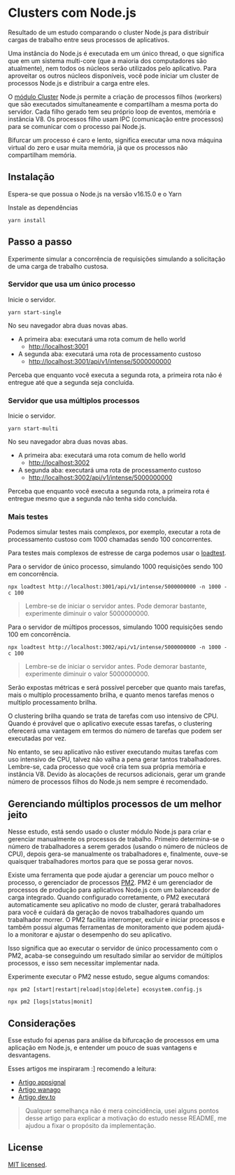 # Clusters com Node.js

Resultado de um estudo comparando o cluster Node.js para distribuir cargas de trabalho entre seus processos de aplicativos.

Uma instância do Node.js é executada em um único thread, o que significa que em um sistema multi-core (que a maioria dos computadores são atualmente), nem todos os núcleos serão utilizados pelo aplicativo. Para aproveitar os outros núcleos disponíveis, você pode iniciar um cluster de processos Node.js e distribuir a carga entre eles.

O [módulo Cluster](https://nodejs.org/api/cluster.html) Node.js permite a criação de processos filhos (workers) que são executados simultaneamente e compartilham a mesma porta do servidor. Cada filho gerado tem seu próprio loop de eventos, memória e instância V8. Os processos filho usam IPC (comunicação entre processos) para se comunicar com o processo pai Node.js.

Bifurcar um processo é caro e lento, significa executar uma nova máquina virtual do zero e usar muita memória, já que os processos não compartilham memória.

## Instalação

Espera-se que possua o Node.js na versão v16.15.0 e o Yarn

Instale as dependências

```
yarn install
```

## Passo a passo

Experimente simular a concorrência de requisições simulando a solicitação de uma carga de trabalho custosa.

### Servidor que usa um único processo

Inicie o servidor.

```
yarn start-single
```

No seu navegador abra duas novas abas.

*  A primeira aba: executará uma rota comum de hello world
    * [http://localhost:3001](http://localhost:3001)
*  A segunda aba: executará uma rota de processamento custoso
    * [http://localhost:3001/api/v1/intense/5000000000](http://localhost:3001/api/v1/intense/5000000000)

Perceba que enquanto você executa a segunda rota, a primeira rota não é entregue até que a segunda seja concluída.

### Servidor que usa múltiplos processos

Inicie o servidor.

```
yarn start-multi
```

No seu navegador abra duas novas abas.

*  A primeira aba: executará uma rota comum de hello world
    * [http://localhost:3002](http://localhost:3002)
*  A segunda aba: executará uma rota de processamento custoso
    * [http://localhost:3002/api/v1/intense/5000000000](http://localhost:3002/api/v1/intense/5000000000)

Perceba que enquanto você executa a segunda rota, a primeira rota é entregue mesmo que a segunda não tenha sido concluída.

### Mais testes

Podemos simular testes mais complexos, por exemplo, executar a rota de processamento custoso com 1000 chamadas sendo 100 concorrentes.

Para testes mais complexos de estresse de carga podemos usar o [loadtest](https://www.npmjs.com/package/loadtest).

Para o servidor de único processo, simulando 1000 requisições sendo 100 em concorrência.

```
npx loadtest http://localhost:3001/api/v1/intense/5000000000 -n 1000 -c 100
```

> Lembre-se de iniciar o servidor antes. Pode demorar bastante, experimente diminuir o valor 5000000000.


Para o servidor de múltipos processos, simulando 1000 requisições sendo 100 em concorrência.

```
npx loadtest http://localhost:3002/api/v1/intense/5000000000 -n 1000 -c 100
```

> Lembre-se de iniciar o servidor antes. Pode demorar bastante, experimente diminuir o valor 5000000000.

Serão expostas métricas e será possível perceber que quanto mais tarefas, mais o multiplo processamento brilha, e quanto menos tarefas menos o multiplo processamento brilha.

O clustering brilha quando se trata de tarefas com uso intensivo de CPU. Quando é provável que o aplicativo execute essas tarefas, o clustering oferecerá uma vantagem em termos do número de tarefas que podem ser executadas por vez.

No entanto, se seu aplicativo não estiver executando muitas tarefas com uso intensivo de CPU, talvez não valha a pena gerar tantos trabalhadores. Lembre-se, cada processo que você cria tem sua própria memória e instância V8. Devido às alocações de recursos adicionais, gerar um grande número de processos filhos do Node.js nem sempre é recomendado.

## Gerenciando múltiplos processos de um melhor jeito

Nesse estudo, está sendo usado o cluster módulo Node.js para criar e gerenciar manualmente os processos de trabalho. Primeiro determina-se o número de trabalhadores a serem gerados (usando o número de núcleos de CPU), depois gera-se manualmente os trabalhadores e, finalmente, ouve-se quaisquer trabalhadores mortos para que se possa gerar novos.

Existe uma ferramenta que pode ajudar a gerenciar um pouco melhor o processo, o gerenciador de processos [PM2](https://pm2.keymetrics.io/). PM2 é um gerenciador de processos de produção para aplicativos Node.js com um balanceador de carga integrado. Quando configurado corretamente, o PM2 executará automaticamente seu aplicativo no modo de cluster, gerará trabalhadores para você e cuidará da geração de novos trabalhadores quando um trabalhador morrer. O PM2 facilita interromper, excluir e iniciar processos e também possui algumas ferramentas de monitoramento que podem ajudá-lo a monitorar e ajustar o desempenho do seu aplicativo.

Isso significa que ao executar o servidor de único processamento com o PM2, acaba-se conseguindo um resultado similar ao servidor de múltiplos processos, e isso sem necessitar implementar nada.

Experimente executar o PM2 nesse estudo, segue algums comandos:

```
npx pm2 [start|restart|reload|stop|delete] ecosystem.config.js

npx pm2 [logs|status|monit]
```

## Considerações

Esse estudo foi apenas para análise da bifurcação de processos em uma aplicação em Node.js, e entender um pouco de suas vantagens e desvantagens.

Esses artigos me inspiraram :] recomendo a leitura:

- [Artigo appsignal](https://blog.appsignal.com/2021/02/03/improving-node-application-performance-with-clustering.html)
- [Artigo wanago](https://wanago.io/2019/04/29/node-js-typescript-power-of-many-processes-cluster/)
- [Artigo dev.to](https://dev.to/karanpratapsingh/optimize-node-js-performance-with-clustering-kdg)

> Qualquer semelhança não é mera coincidência, usei alguns pontos desse artigo para explicar a motivação do estudo nesse README, me ajudou a fixar o propósito da implementação.

## License

[MIT licensed](LICENSE).
